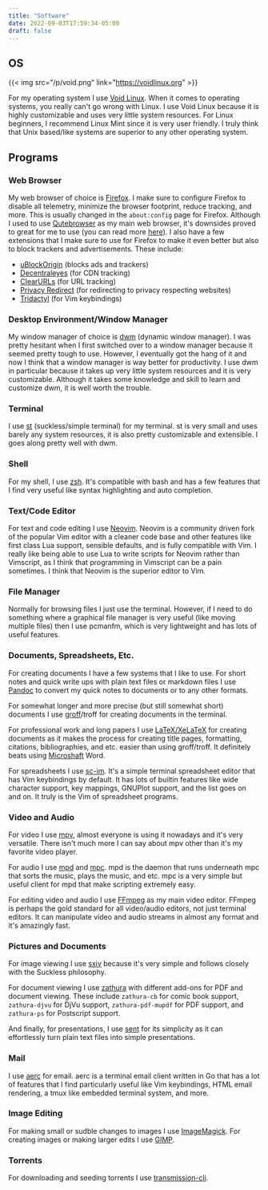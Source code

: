 ```yaml
---
title: "Software"
date: 2022-09-03T17:59:34-05:00
draft: false
---
```


## OS

{{< img src="/p/void.png" link="https://voidlinux.org" >}}

For my operating system I use [Void Linux](https://voidlinux.org/).
When it comes to operating systems, you really can't go wrong with Linux.
I use Void Linux because it is highly customizable and uses very little system resources.
For Linux beginners, I recommend Linux Mint since it is very user friendly.
I truly think that Unix based/like systems are superior to any other operating system.

## Programs

### Web Browser

My web browser of choice is [Firefox](https://www.mozilla.org/en-US/firefox/new/).
I make sure to configure Firefox to disable all telemetry, minimize the browser
footprint, reduce tracking, and more. This is usually changed in the
`about:config` page for Firefox. Although I used to use [Qutebrowser](https://qutebrowser.org/)
as my main web browser, it's downsides proved to great for me to use (you can
read more [here](https://brycevandegrift.xyz/blog/why-i-am-switching-to-firefox/)).
I also have a few extensions that I make sure to use for Firefox to make it
even better but also to block trackers and advertisements. These include:

- [uBlockOrigin](https://addons.mozilla.org/en-US/firefox/addon/ublock-origin/) (blocks ads and trackers)
- [Decentraleyes](https://addons.mozilla.org/en-US/firefox/addon/decentraleyes/) (for CDN tracking)
- [ClearURLs](https://addons.mozilla.org/en-US/android/addon/clearurls/) (for URL tracking)
- [Privacy Redirect](https://addons.mozilla.org/en-US/firefox/addon/privacy-redirect/) (for redirecting to privacy respecting websites)
- [Tridactyl](https://addons.mozilla.org/en-US/firefox/addon/tridactyl-vim/) (for Vim keybindings)

### Desktop Environment/Window Manager

My window manager of choice is [dwm](https://dwm.suckless.org/) (dynamic window manager).
I was pretty hesitant when I first switched over to a window manager because it seemed pretty tough to use.
However, I eventually got the hang of it and now I think that a window manager is way better for productivity.
I use dwm in particular because it takes up very little system resources and it is very customizable.
Although it takes some knowledge and skill to learn and customize dwm, it is well worth the trouble.

### Terminal

I use [st](https://st.suckless.org/) (suckless/simple terminal) for my terminal.
st is very small and uses barely any system resources, it is also pretty customizable and extensible.
I goes along pretty well with dwm.

### Shell

For my shell, I use [zsh](https://zsh.org/).
It's compatible with bash and has a few features that I find very useful like syntax highlighting and auto completion.

### Text/Code Editor

For text and code editing I use [Neovim](https://neovim.io/).
Neovim is a community driven fork of the popular Vim editor with a cleaner code base and other features like first class Lua support, sensible defaults, and is fully compatible with Vim.
I really like being able to use Lua to write scripts for Neovim rather than Vimscript, as I think that programming in Vimscript can be a pain sometimes.
I think that Neovim is the superior editor to Vim.

### File Manager

Normally for browsing files I just use the terminal.
However, if I need to do something where a graphical file manager is very useful (like moving multiple files) then I use pcmanfm, which is very lightweight and has lots of useful features.

### Documents, Spreadsheets, Etc.

For creating documents I have a few systems that I like to use.
For short notes and quick write ups with plain text files or markdown files
I use [Pandoc](https://pandoc.org/) to convert my quick notes to documents or to any other formats.

For somewhat longer and more precise (but still somewhat short) documents I use
[groff](https://www.gnu.org/software/groff/)/troff for creating documents in the terminal.

For professional work and long papers I use [LaTeX/XeLaTeX](https://www.latex-project.org/) for creating
documents as it makes the process for creating title pages, formatting,
citations, bibliographies, and etc. easier than using groff/troff. It definitely
beats using [Microshaft](http://catb.org/jargon/html/M/Microsloth-Windows.html) Word.

For spreadsheets I use [sc-im](https://github.com/andmarti1424/sc-im).
It's a simple terminal spreadsheet editor that has Vim keybindings by
default. It has lots of builtin features like wide character support, key
mappings, GNUPlot support, and the list goes on and on. It truly is the
Vim of spreadsheet programs.

### Video and Audio

For video I use [mpv](https://mpv.io/), almost everyone is using it nowadays and it's very versatile.
There isn't much more I can say about mpv other than it's my favorite video player.

For audio I use [mpd](https://www.musicpd.org/) and [mpc](https://www.musicpd.org/clients/mpc/).
mpd is the daemon that runs underneath mpc that sorts the music, plays the music, and etc.
mpc is a very simple but useful client for mpd that make scripting extremely easy.

For editing video and audio I use [FFmpeg](https://ffmpeg.org/) as my main video editor.
FFmpeg is perhaps the gold standard for all video/audio editors, not just terminal
editors. It can manipulate video and audio streams in almost any format and
it's amazingly fast.

### Pictures and Documents

For image viewing I use [sxiv](https://github.com/muennich/sxiv) because it's very simple
and follows closely with the Suckless philosophy.

For document viewing I use [zathura](https://pwmt.org/projects/zathura/) with different add-ons for PDF and document viewing.
These include `zathura-cb` for comic book support, `zathura-djvu` for DjVu
support, `zathura-pdf-mupdf` for PDF support, and `zathura-ps` for Postscript
support.

And finally, for presentations, I use [sent](https://tools.suckless.org/sent/) for its simplicity
as it can effortlessly turn plain text files into simple presentations.

### Mail

I use [aerc](https://aerc-mail.org/) for email.
aerc is a terminal email client written in Go that has a lot of features that
I find particularly useful like Vim keybindings, HTML email rendering, a tmux
like embedded terminal system, and more.

### Image Editing

For making small or sudble changes to images I use [ImageMagick](https://imagemagick.org/index.php).
For creating images or making larger edits I use [GIMP](https://www.gimp.org/).

### Torrents

For downloading and seeding torrents I use [transmission-cli](https://transmissionbt.com/).

